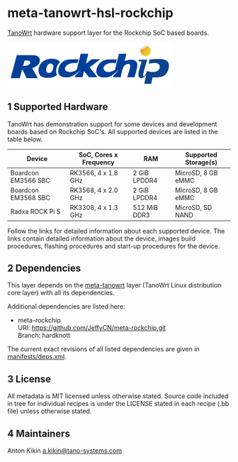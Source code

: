 # meta-tanowrt-hsl-rockchip

[TanoWrt](https://github.com/tano-systems/meta-tanowrt) hardware support layer for the Rockchip SoC based boards.

<img src="./docs/images/rockchip-logo.png" height="100" />

## 1 Supported Hardware

TanoWrt has demonstration support for some devices and development boards based on Rockchip SoC's. All supported devices are listed in the table below.

| Device               | SoC, Cores x Frequency | RAM          | Supported Storage(s)   |
| ---------------------| ---------------------- | -------------| ---------------------- |
| Boardcon EM3566 SBC  | RK3566, 4 x 1.8 GHz    | 2 GiB LPDDR4 | MicroSD, 8 GB eMMC     |
| Boardcon EM3568 SBC  | RK3568, 4 x 2.0 GHz    | 2 GiB LPDDR4 | MicroSD, 8 GB eMMC     |
| Radxa ROCK Pi S      | RK3308, 4 x 1.3 GHz    | 512 MiB DDR3 | MicroSD, SD NAND       |

Follow the links for detailed information about each supported device. The links contain detailed information about the device, images build procedures, flashing procedures and start-up procedures for the device.

## 2 Dependencies

This layer depends on the [meta-tanowrt](../meta-tanowrt/README.md) layer (TanoWrt Linux distribution core layer) with all its dependencies.

Additional dependencies are listed here:

* meta-rockchip  
  URI: <https://github.com/JeffyCN/meta-rockchip.git>  
  Branch: hardknott

The current exact revisions of all listed dependencies are given in [manifests/deps.xml](manifests/deps.xml).

## 3 License

All metadata is MIT licensed unless otherwise stated. Source code included in tree for individual recipes is under the LICENSE stated in each recipe (.bb file) unless otherwise stated.

## 4 Maintainers

Anton Kikin <a.kikin@tano-systems.com>
